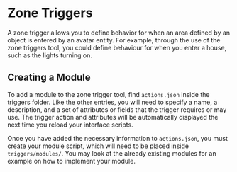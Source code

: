 Zone Triggers
===================
A zone trigger allows you to define behavior for when an area defined by an object is entered by an avatar entity.  For example, through the use of the zone triggers tool, you could define behaviour for when you enter a house, such as the lights turning on.

Creating a Module
-------
To add a module to the zone trigger tool, find `actions.json` inside the triggers folder.  Like the other entries, you will need to specify a name, a description, and a set of attributes or fields that the trigger requires or may use.  The trigger action and attributes will be automatically displayed the next time you reload your interface scripts.

Once you have added the necessary information to `actions.json`, you must create your module script, which will need to be placed inside `triggers/modules/`.  You may look at the already existing modules for an example on how to implement your module.

